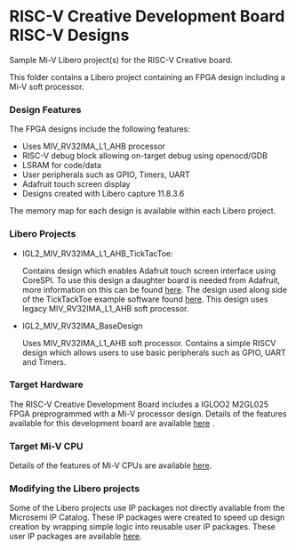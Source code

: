 # RISC-V Creative Development Board RISC-V Designs
Sample Mi-V Libero project(s) for the RISC-V Creative board.

This folder contains a Libero project containing an FPGA design including a Mi-V soft processor. 

### Design Features
The FPGA designs include the following features:
* Uses MIV_RV32IMA_L1_AHB processor
* RISC-V debug block allowing on-target debug using openocd/GDB
* LSRAM for code/data
* User peripherals such as GPIO, Timers, UART
* Adafruit touch screen display
* Designs created with Libero capture 11.8.3.6

The memory map for each design is available within each Libero project.

### Libero Projects
* IGL2_MIV_RV32IMA_L1_AHB_TickTacToe:

   Contains design which enables Adafruit touch screen interface using CoreSPI. To use this design a daughter board is needed from Adafruit, more information on this can be found [here](https://www.adafruit.com/product/1651).
   The design used along side of the TickTackToe example software found [here](https://github.com/RISCV-on-Microsemi-FPGA/RISC-V-Creative-Board/tree/master/Example_Software_Projects). This design uses legacy MIV_RV32IMA_L1_AHB soft processor.

* IGL2_MIV_RV32IMA_BaseDesign

   Uses MIV_RV32IMA_L1_AHB soft processor. Contains a simple RISCV design which allows users to use basic peripherals such as GPIO, UART and Timers.

### Target Hardware
The RISC-V Creative Development Board includes a IGLOO2 M2GL025 FPGA preprogrammed with a Mi-V processor design. Details of the features available for this development board are available [here](https://www.microsemi.com/products/fpga-soc/design-resources/dev-kits/smartfusion2/future-creative-board) .

### Target Mi-V CPU
Details of the features of Mi-V CPUs are available [here](https://github.com/RISCV-on-Microsemi-FPGA/CPUs).


### Modifying the Libero projects
Some of the Libero projects use IP packages not directly available from the Microsemi IP Catalog. These IP packages were created to speed up design creation by wrapping simple logic into reusable user IP packages.
These user IP packages are available [here](https://github.com/RISCV-on-Microsemi-FPGA/riscv-junk-drawer/tree/master/Supporting-IPs).

